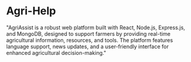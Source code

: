 # Agri-Help
"AgriAssist is a robust web platform built with React, Node.js, Express.js, and MongoDB, designed to support farmers by providing real-time agricultural information, resources, and tools. The platform features language support, news updates, and a user-friendly interface for enhanced agricultural decision-making."
